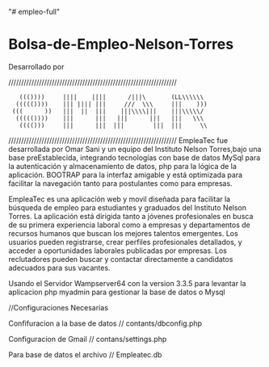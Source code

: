 "# empleo-full" 
# Bolsa-de-Empleo-Nelson-Torres
Desarrollado por 

//////////////////////////////////////////////////////////////////

       ((())))     ||||    ||||      /|||\       (LL\\\\\\
      ((((())))    ||| |||| |||     ///  \\\     |||    )))
     (((      ))   |||  ||  |||    |||\\\\|||    |||\\\\\/
      ((((())))    |||      |||   |||      |||   |||   \\\
       (((()))     |||      |||  |||        |||  |||     \\

//////////////////////////////////////////////////////////////////
EmpleaTec fue desarrollada por Omar Sani y un equipo del Instituto Nelson Torres,bajo una base preEstablecida, integrando tecnologías con base de datos MySql para la autenticación y almacenamiento de datos, php para la lógica de la aplicación. BOOTRAP para la interfaz amigable y está optimizada para facilitar la navegación tanto para postulantes como para empresas.

EmpleaTec es una aplicación web y movil diseñada para facilitar la búsqueda de empleo para estudiantes y graduados del Instituto Nelson Torres. La aplicación está dirigida tanto a jóvenes profesionales en busca de su primera experiencia laboral como a empresas y departamentos de recursos humanos que buscan los mejores talentos emergentes. Los usuarios pueden registrarse, crear perfiles profesionales detallados, y acceder a oportunidades laborales publicadas por empresas. Los reclutadores pueden buscar y contactar directamente a candidatos adecuados para sus vacantes. 

Usando el Servidor Wampserver64  con la version 3.3.5 para levantar la aplicacion
php myadmin para gestionar la base de datos o Mysql

//Configuraciones Necesarias


Confifuracion a la base de datos
// contants/dbconfig.php


Configuracion de Gmail
// contans/settings.php

Para base de datos el archivo 
// Empleatec.db
